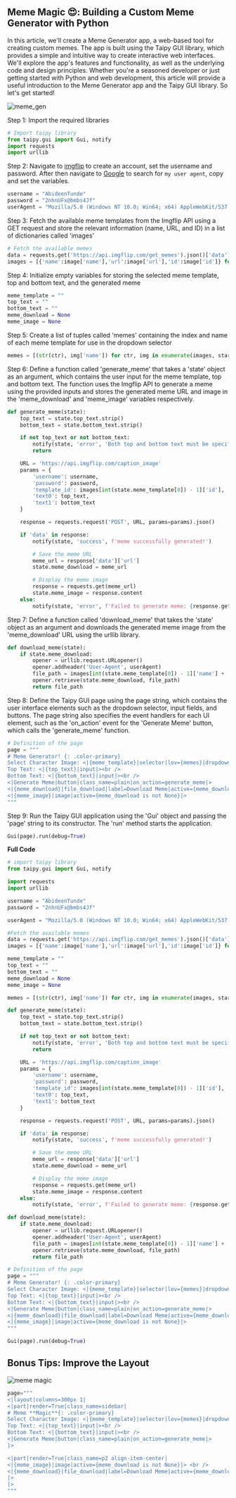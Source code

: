 ## Meme Magic 😍: Building a Custom Meme Generator with Python

In this article, we'll create a Meme Generator app, a web-based tool for creating custom memes. The app is built using the Taipy GUI library, which provides a simple and intuitive way to create interactive web interfaces. We'll explore the app's features and functionality, as well as the underlying code and design principles. Whether you're a seasoned developer or just getting started with Python and web development, this article will provide a useful introduction to the Meme Generator app and the Taipy GUI library. So let's get started!

![meme_gen](https://github.com/jrshittu/build_with_taipy/assets/110542235/baa87481-757d-4eb1-b8cb-e7106f775cc8)

Step 1: Import the required libraries
```python
# Import taipy library
from taipy.gui import Gui, notify
import requests
import urllib
```
Step 2: Navigate to [imgflip](https://imgflip.com/) to create an account, set the username and password. After then navigate to [Google](www.google.com) to search for `my user agent`, copy and set the variables.
```python
username = "AbideenTunde"
password = "2nhnUFx@bmbs4Jf"
userAgent = "Mozilla/5.0 (Windows NT 10.0; Win64; x64) AppleWebKit/537.36 (KHTML, like Gecko) Chrome/122.0.0.0 Safari/537.36"
```
Step 3: Fetch the available meme templates from the Imgflip API using a GET request and store the relevant information (name, URL, and ID) in a list of dictionaries called 'images'
```python
# Fetch the available memes
data = requests.get('https://api.imgflip.com/get_memes').json()['data']['memes']
images = [{'name':image['name'],'url':image['url'],'id':image['id']} for image in data]
```
Step 4: Initialize empty variables for storing the selected meme template, top and bottom text, and the generated meme
```python
meme_template = ""
top_text = ""
bottom_text = ""
meme_download = None
meme_image = None
```
Step 5: Create a list of tuples called 'memes' containing the index and name of each meme template for use in the dropdown selector
```python
memes = [(str(ctr), img['name']) for ctr, img in enumerate(images, start=1)]
```
Step 6: Define a function called 'generate\_meme' that takes a 'state' object as an argument, which contains the user input for the meme template, top and bottom text. The function uses the Imgflip API to generate a meme using the provided inputs and stores the generated meme URL and image in the 'meme\_download' and 'meme\_image' variables respectively.
```python
def generate_meme(state):
    top_text = state.top_text.strip()
    bottom_text = state.bottom_text.strip()

    if not top_text or not bottom_text:
        notify(state, 'error', 'Both top and bottom text must be specified.')
        return

    URL = 'https://api.imgflip.com/caption_image'
    params = {
        'username': username,
        'password': password,
        'template_id': images[int(state.meme_template[0]) - 1]['id'],
        'text0': top_text,
        'text1': bottom_text
    }

    response = requests.request('POST', URL, params=params).json()

    if 'data' in response:
        notify(state, 'success', f'meme successfully generated!')

        # Save the meme URL
        meme_url = response['data']['url']
        state.meme_download = meme_url

        # Display the meme image
        response = requests.get(meme_url)
        state.meme_image = response.content
    else:
        notify(state, 'error', f'Failed to generate meme: {response.get("error_message", "Unknown error")}')
```
Step 7: Define a function called 'download\_meme' that takes the 'state' object as an argument and downloads the generated meme image from the 'meme\_download' URL using the urllib library.
```python
def download_meme(state):
    if state.meme_download:
        opener = urllib.request.URLopener()
        opener.addheader('User-Agent', userAgent)
        file_path = images[int(state.meme_template[0]) - 1]['name'] + '.jpg'
        opener.retrieve(state.meme_download, file_path)
        return file_path
```
Step 8: Define the Taipy GUI page using the page string, which contains the user interface elements such as the dropdown selector, input fields, and buttons. The page string also specifies the event handlers for each UI element, such as the 'on\_action' event for the 'Generate Meme' button, which calls the 'generate\_meme' function.
```python
# Definition of the page
page = """
# Meme Generator! {: .color-primary}
Select Character Image: <|{meme_template}|selector|lov={memes}|dropdown|>
Top Text: <|{top_text}|input|><br />
Bottom Text: <|{bottom_text}|input|><br />
<|Generate Meme|button|class_name=plain|on_action=generate_meme|> 
<|{meme_download}|file_download|label=Download Meme|active={meme_download is not None}|><br />
<|{meme_image}|image|active={meme_download is not None}|>
"""
```
Step 9: Run the Taipy GUI application using the 'Gui' object and passing the 'page' string to its constructor. The 'run' method starts the application.
```python
Gui(page).run(debug=True)
```

**Full Code**
```python
# import taipy library
from taipy.gui import Gui, notify

import requests
import urllib

username = "AbideenTunde"
password = "2nhnUFx@bmbs4Jf"

userAgent = "Mozilla/5.0 (Windows NT 10.0; Win64; x64) AppleWebKit/537.36 (KHTML, like Gecko) Chrome/122.0.0.0 Safari/537.36"

#Fetch the available memes
data = requests.get('https://api.imgflip.com/get_memes').json()['data']['memes']
images = [{'name':image['name'],'url':image['url'],'id':image['id']} for image in data]

meme_template = ""
top_text = ""
bottom_text = ""
meme_download = None
meme_image = None

memes = [(str(ctr), img['name']) for ctr, img in enumerate(images, start=1)]

def generate_meme(state):
    top_text = state.top_text.strip()
    bottom_text = state.bottom_text.strip()

    if not top_text or not bottom_text:
        notify(state, 'error', 'Both top and bottom text must be specified.')
        return

    URL = 'https://api.imgflip.com/caption_image'
    params = {
        'username': username,
        'password': password,
        'template_id': images[int(state.meme_template[0]) - 1]['id'],
        'text0': top_text,
        'text1': bottom_text
    }

    response = requests.request('POST', URL, params=params).json()

    if 'data' in response:
        notify(state, 'success', f'meme successfully generated!')

        # Save the meme URL
        meme_url = response['data']['url']
        state.meme_download = meme_url

        # Display the meme image
        response = requests.get(meme_url)
        state.meme_image = response.content
    else:
        notify(state, 'error', f'Failed to generate meme: {response.get("error_message", "Unknown error")}')

def download_meme(state):
    if state.meme_download:
        opener = urllib.request.URLopener()
        opener.addheader('User-Agent', userAgent)
        file_path = images[int(state.meme_template[0]) - 1]['name'] + '.jpg'
        opener.retrieve(state.meme_download, file_path)
        return file_path

# Definition of the page
page = """
# Meme Generator! {: .color-primary}
Select Character Image: <|{meme_template}|selector|lov={memes}|dropdown|>
Top Text: <|{top_text}|input|><br />
Bottom Text: <|{bottom_text}|input|><br />
<|Generate Meme|button|class_name=plain|on_action=generate_meme|> 
<|{meme_download}|file_download|label=Download Meme|active={meme_download is not None}|><br />
<|{meme_image}|image|active={meme_download is not None}|>
"""

Gui(page).run(debug=True)
```

## Bonus Tips: Improve the Layout
![meme magic](https://github.com/jrshittu/build_with_taipy/assets/110542235/6a494f75-6134-49e5-a0c3-5282a7337f6a)


```python
page="""
<|layout|columns=300px 1|
<|part|render=True|class_name=sidebar|
# Meme **Magic**{: .color-primary}
Select Character Image: <|{meme_template}|selector|lov={memes}|dropdown|>
Top Text: <|{top_text}|input|><br />
Bottom Text: <|{bottom_text}|input|><br />
<|Generate Meme|button|class_name=plain|on_action=generate_meme|> 
|>

<|part|render=True|class_name=p2 align-item-center|
<|{meme_image}|image|active={meme_download is not None}|> <br />
<|{meme_download}|file_download|label=Download Meme|active={meme_download is not None}|>
|>
|>
"""
```
